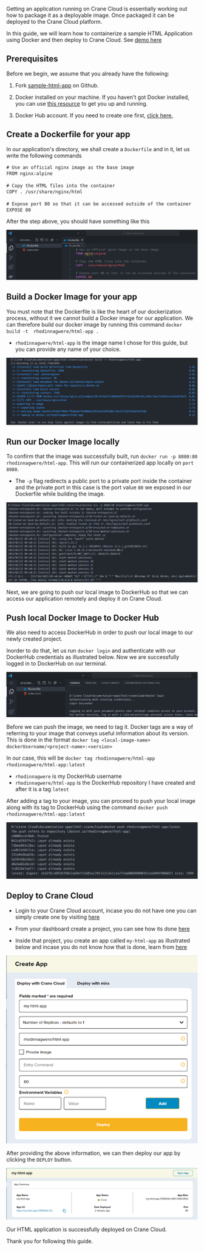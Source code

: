 Getting an application running on Crane Cloud is essentially working out how to package it as a deployable image. Once packaged it can be deployed to the Crane Cloud platform.

In this guide, we will learn how to containerize a sample HTML Application using Docker and then deploy to Crane Cloud. See [demo here](https://my-html-app-578060fa-3901-4464-8f3d.cranecloud.io/)

## Prerequisites

Before we begin, we assume that you already have the following:

1. Fork [sample-html-app](https://github.com/crane-cloud-Apps/sample-html-app) on Github.

2. Docker installed on your machine. If you haven't got Docker installed, you can use [this resource](https://docs.docker.com/get-docker/) to get you up and running.

3. Docker Hub account. If you need to create one first, [click here.](https://hub.docker.com/signup)

## Create a Dockerfile for your app

In our application's directory, we shall create a `Dockerfile` and in it, let us write the following commands

```
# Use an official nginx image as the base image
FROM nginx:alpine

# Copy the HTML files into the container
COPY . /usr/share/nginx/html

# Expose port 80 so that it can be accessed outside of the container
EXPOSE 80
```

After the step above, you should have something like this

![](../img/DockerfileHtml.png)

## Build a Docker Image for your app

You must note that the Dockerfile is like the heart of our dockerization process, without it we cannot build a Docker image for our application. We can therefore build our docker image by running this command `docker build -t  rhodinnagwere/html-app .`

- `rhodinnagwere/html-app` is the image name I chose for this guide, but you can provide any name of your choice.

![](../img/buildHtml.png)

## Run our Docker Image locally

To confirm that the image was successfully built, run `docker run -p 8080:80 rhodinnagwere/html-app`. This will run our containerized app locally on `port 8080`.

- The `-p` flag redirects a public port to a private port inside the container and the private port in this case is the port value `80` we exposed in our Dockerfile while building the image.

![](../img/runHtmlLocally.png)

Next, we are going to push our local image to DockerHub so that we can access our application remotely and deploy it on Crane Cloud.

## Push local Docker Image to Docker Hub

We also need to access DockerHub in order to push our local image to our newly created project.

Inorder to do that, let us run `docker login` and authenticate with our DockerHub credentials as illustrated below. Now we are successfully logged in to DockerHub on our terminal.

![](../img/dockerLoginHtml.png)

Before we can push the image, we need to tag it. Docker tags are a way of referring to your image that conveys useful information about its version. This is done in the format `docker tag <local-image-name> dockerUsername/<project-name>:<version>`

In our case, this will be `docker tag rhodinnagwere/html-app rhodinnagwere/html-app:latest`

- `rhodinnagwere` is my DockerHub username
- `rhodinnagwere/html-app` is the DockerHub repository I have created and after it is a tag `latest`

After adding a tag to your image, you can proceed to push your local image along with its tag to DockerHub using the command `docker push rhodinnagwere/html-app:latest`

![](../img/pushHtmlImage.png)

## Deploy to Crane Cloud

- Login to your Crane Cloud account, incase you do not have one you can simply create one by visiting [here](../authentication/registration.md)

- From your dashboard create a project, you can see how its done [here](../projects/projects.md)

- Inside that project, you create an app called `my-html-app` as illustrated below and incase you do not know how that is done, learn from [here](../applications/deployApp.md)

![](../img/deployHtml.png)

After providing the above information, we can then deploy our app by clicking the `DEPLOY` button.

![](../img/deployHtmlSuccess.png)

Our HTML application is successfully deployed on Crane Cloud.

Thank you for following this guide.
